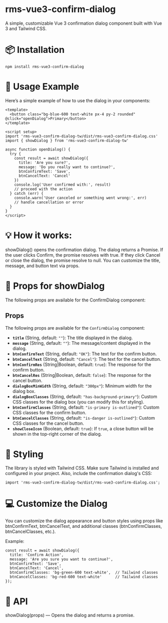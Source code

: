 # rms-vue3-confirm-dialog

A simple, customizable Vue 3 confirmation dialog component built with Vue 3 and Tailwind CSS.

# 📦 Installation

```
npm install rms-vue3-confirm-dialog
```

# 📝 Usage Example

Here’s a simple example of how to use the dialog in your components:

```
<template>
  <button class="bg-blue-600 text-white px-4 py-2 rounded" @click="openDialog">Primary</button>
</template>

<script setup>
import 'rms-vue3-confirm-dialog-tw/dist/rms-vue3-confirm-dialog.css'
import { showDialog } from 'rms-vue3-confirm-dialog-tw'

async function openDialog() {
  try {
    const result = await showDialog({
      title: 'Are you sure?',
      message: 'Do you really want to continue?',
      btnConfirmText: 'Save',
      btnCancelText: 'Cancel'
    })
    console.log('User confirmed with:', result)
    // proceed with the action
  } catch (err) {
    console.warn('User canceled or something went wrong:', err)
    // handle cancellation or error
  }
}
</script>
```

# 💡 How it works:

showDialog() opens the confirmation dialog.
The dialog returns a Promise. If the user clicks Confirm, the promise resolves with true. If they click Cancel or close the dialog, the promise resolve to null.
You can customize the title, message, and button text via props.

# 🔧 Props for showDialog

The following props are available for the ConfirmDialog component:

## Props

The following props are available for the `ConfirmDialog` component:

- **`title`** (String, default: `""`): The title displayed in the dialog.
- **`message`** (String, default: `""`): The message/content displayed in the dialog.
- **`btnConfirmText`** (String, default: `"OK"`): The text for the confirm button.
- **`btnCancelText`** (String, default: `"Cancel"`): The text for the cancel button.
- **`btnConfirmRes`** (String|Boolean, default: `true`): The response for the confirm button.
- **`btnCancelRes`** (String|Boolean, default: `false`): The response for the cancel button.
- **`dialogBoxMinWidth`** (String, default: `"300px"`): Minimum width for the dialog box.
- **`dialogBoxClasses`** (String, default: `"has-background-primary"`): Custom CSS classes for the dialog box (you can modify this for styling).
- **`btnConfirmClasses`** (String, default: `"is-primary is-outlined"`): Custom CSS classes for the confirm button.
- **`btnCancelClasses`** (String, default: `"is-danger is-outlined"`): Custom CSS classes for the cancel button.
- **`showCloseIcon`** (Boolean, default: `true`): If `true`, a close button will be shown in the top-right corner of the dialog.

# 📌 Styling

The library is styled with Tailwind CSS. Make sure Tailwind is installed and configured in your project. Also, include the confirmation dialog's CSS:

```
import 'rms-vue3-confirm-dialog-tw/dist/rms-vue3-confirm-dialog.css';
```

# 💻 Customize the Dialog

You can customize the dialog appearance and button styles using props like btnConfirmText, btnCancelText, and additional classes (btnConfirmClasses, btnCancelClasses, etc.).

Example:

```
const result = await showDialog({
  title: 'Confirm Action',
  message: 'Are you sure you want to continue?',
  btnConfirmText: 'Save',
  btnCancelText: 'Cancel',
  btnConfirmClasses: 'bg-green-600 text-white',  // Tailwind classes
  btnCancelClasses: 'bg-red-600 text-white'      // Tailwind classes
});
```

# 🔧 API

showDialog(props) — Opens the dialog and returns a promise.

